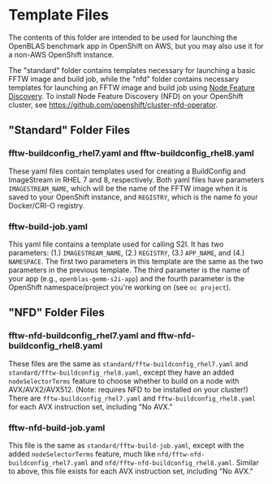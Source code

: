 # Template Files

The contents of this folder are intended to be used for launching the OpenBLAS benchmark app in OpenShift on AWS, but you may also use it for a non-AWS OpenShift instance.

The "standard" folder contains templates necessary for launching a basic FFTW image and build job, while the "nfd" folder contains necessary templates for launching an FFTW image and build job using [Node Feature Discovery](https://github.com/kubernetes-sigs/node-feature-discovery). To install Node Feature Discovery (NFD) on your OpenShift cluster, see https://github.com/openshift/cluster-nfd-operator.

## "Standard" Folder Files

### fftw-buildconfig\_rhel7.yaml and fftw-buildconfig\_rhel8.yaml

These yaml files contain templates used for creating a BuildConfig and ImageStream in RHEL 7 and 8, respectively. Both yaml files have parameters `IMAGESTREAM_NAME`, which will be the name of the FFTW image when it is saved to your OpenShift instance, and `REGISTRY`, which is the name fo your Docker/CRI-O registry.

### fftw-build-job.yaml

This yaml file contains a template used for calling S2I. It has two parameters: (1.) `IMAGESTREAM_NAME`, (2.) `REGISTRY`, (3.) `APP_NAME`, and (4.) `NAMESPACE`. The first two parameters in this template are the same as the two parameters in the previous template. The third parameter is the name of your app (e.g., `openblas-gemm-s2i-app`) and the fourth parameter is the OpenShift namespace/project you're working on (see `oc project`).

## "NFD" Folder Files

### fftw-nfd-buildconfig\_rhel7.yaml and fftw-nfd-buildconfig\_rhel8.yaml

These files are the same as `standard/fftw-buildconfig_rhel7.yaml` and `standard/fftw-buildconfig_rhel8.yaml`, except they have an added `nodeSelectorTerms` feature to choose whether to build on a node with AVX/AVX2/AVX512. (Note: requires NFD to be installed on your cluster!) There are `fftw-buildconfig_rhel7.yaml` and `fftw-buildconfig_rhel8.yaml` for each AVX instruction set, including "No AVX."


### fftw-nfd-build-job.yaml

This file is the same as `standard/fftw-build-job.yaml`, except with the added `nodeSelectorTerms` feature, much like `nfd/fftw-nfd-buildconfig_rhel7.yaml` and `nfd/fftw-nfd-buildconfig_rhel8.yaml`. Similar to above, this file exists for each AVX instruction set, including "No AVX."
